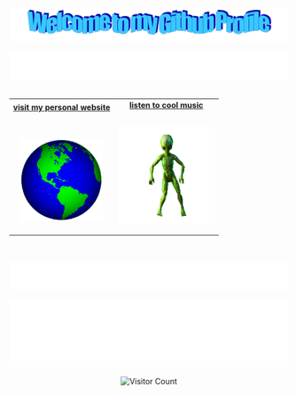 <!-- "Hero" Header -->
<div align="center">
  <img src="images/welcome.png" style="max-width: 100%;" alt="Welcome to my Github Profile" />
  <br />
  <br />
  <img height="50" alt="My Name is Kiran and I like Coding!" src="images/personal_note.svg" />
  <br />
  <br />

</div>

<!-- Social -->
<table width="100%" align="center">
<tr>
<td align="center">
<a href="https://dhatt.world">
<strong>visit my personal website </strong>
<br />
<br />
<br />

<p>

<img alt="globe spinning" height="150" src="images/globe.gif">
</a>
</p>

</td>


<td align="center">
<a href="https://open.spotify.com/playlist/4Pw5I84sxFZSZiPDczxEQR?si=1a9574eb49244e45">
<strong>listen to cool music</strong>
<br />
<br />


<p>
<img height="175" alt="alien dancing" src="images/alien-dance.gif"> 
</a>
</p>

</td>
</tr>
</table>

<!-- Tech Stack -->
<div align="center">
  <br />
  <br />
  <img height="50" alt="Tech Stack" src="images/tech_stack.svg" />
  <br />
  <br />

</div>

<!-- Footer -->

<div align="center">

<img height="120" alt="Thanks for visiting me" width="100%" src="images/marquee.svg" />
<br />

![Visitor Count](https://profile-counter.glitch.me/kirandhatt/count.svg)
